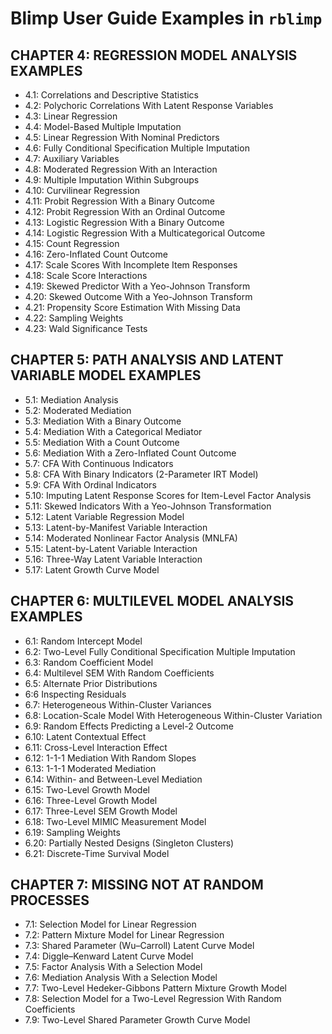 # Blimp User Guide Examples in `rblimp`

## CHAPTER 4: REGRESSION MODEL ANALYSIS EXAMPLES

- 4.1: Correlations and Descriptive Statistics  
- 4.2: Polychoric Correlations With Latent Response Variables  
- 4.3: Linear Regression  
- 4.4: Model-Based Multiple Imputation   
- 4.5: Linear Regression With Nominal Predictors   
- 4.6: Fully Conditional Specification Multiple Imputation  
- 4.7: Auxiliary Variables  
- 4.8: Moderated Regression With an Interaction  
- 4.9: Multiple Imputation Within Subgroups  
- 4.10: Curvilinear Regression  
- 4.11: Probit Regression With a Binary Outcome  
- 4.12: Probit Regression With an Ordinal Outcome  
- 4.13: Logistic Regression With a Binary Outcome  
- 4.14: Logistic Regression With a Multicategorical Outcome  
- 4.15: Count Regression  
- 4.16: Zero-Inflated Count Outcome  
- 4.17: Scale Scores With Incomplete Item Responses  
- 4.18: Scale Score Interactions  
- 4.19: Skewed Predictor With a Yeo-Johnson Transform  
- 4.20: Skewed Outcome With a Yeo-Johnson Transform  
- 4.21: Propensity Score Estimation With Missing Data  
- 4.22: Sampling Weights  
- 4.23: Wald Significance Tests  

## CHAPTER 5: PATH ANALYSIS AND LATENT VARIABLE MODEL EXAMPLES

- 5.1: Mediation Analysis  
- 5.2: Moderated Mediation  
- 5.3: Mediation With a Binary Outcome  
- 5.4: Mediation With a Categorical Mediator  
- 5.5: Mediation With a Count Outcome  
- 5.6: Mediation With a Zero-Inflated Count Outcome  
- 5.7: CFA With Continuous Indicators  
- 5.8: CFA With Binary Indicators (2-Parameter IRT Model)  
- 5.9: CFA With Ordinal Indicators  
- 5.10: Imputing Latent Response Scores for Item-Level Factor Analysis  
- 5.11: Skewed Indicators With a Yeo-Johnson Transformation  
- 5.12: Latent Variable Regression Model  
- 5.13: Latent-by-Manifest Variable Interaction  
- 5.14: Moderated Nonlinear Factor Analysis (MNLFA)  
- 5.15: Latent-by-Latent Variable Interaction  
- 5.16: Three-Way Latent Variable Interaction  
- 5.17: Latent Growth Curve Model

## CHAPTER 6: MULTILEVEL MODEL ANALYSIS EXAMPLES

- 6.1: Random Intercept Model  
- 6.2: Two-Level Fully Conditional Specification Multiple Imputation  
- 6.3: Random Coefficient Model  
- 6.4: Multilevel SEM With Random Coefficients  
- 6.5: Alternate Prior Distributions  
- 6:6  Inspecting Residuals  
- 6.7: Heterogeneous Within-Cluster Variances  
- 6.8: Location-Scale Model With Heterogeneous Within-Cluster Variation  
- 6.9: Random Effects Predicting a Level-2 Outcome  
- 6.10: Latent Contextual Effect  
- 6.11: Cross-Level Interaction Effect  
- 6.12: 1-1-1 Mediation With Random Slopes  
- 6.13: 1-1-1 Moderated Mediation  
- 6.14: Within- and Between-Level Mediation  
- 6.15: Two-Level Growth Model  
- 6.16: Three-Level Growth Model  
- 6.17: Three-Level SEM Growth Model  
- 6.18: Two-Level MIMIC Measurement Model  
- 6.19: Sampling Weights  
- 6.20: Partially Nested Designs (Singleton Clusters)  
- 6.21: Discrete-Time Survival Model  

## CHAPTER 7: MISSING NOT AT RANDOM PROCESSES

- 7.1: Selection Model for Linear Regression  
- 7.2: Pattern Mixture Model for Linear Regression  
- 7.3: Shared Parameter (Wu–Carroll) Latent Curve Model   
- 7.4: Diggle–Kenward Latent Curve Model  
- 7.5: Factor Analysis With a Selection Model  
- 7.6: Mediation Analysis With a Selection Model  
- 7.7: Two-Level Hedeker-Gibbons Pattern Mixture Growth Model  
- 7.8: Selection Model for a Two-Level Regression With Random Coefficients  
- 7.9: Two-Level Shared Parameter Growth Curve Model  



